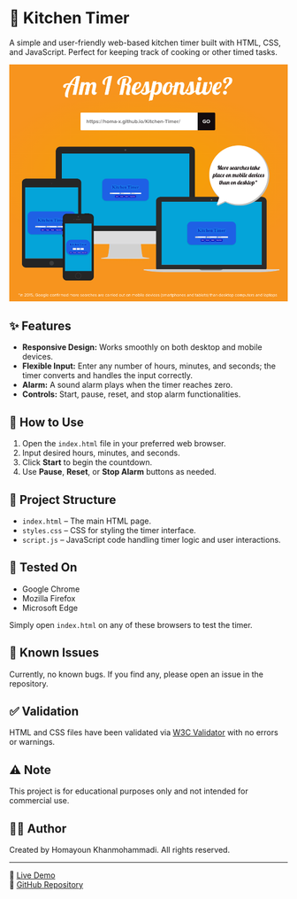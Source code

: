 # 🍳 Kitchen Timer

A simple and user-friendly web-based kitchen timer built with HTML, CSS, and JavaScript. Perfect for keeping track of cooking or other timed tasks.

![Responsive Design](Screenshots/Responsive.PNG)

## ✨ Features

- **Responsive Design:** Works smoothly on both desktop and mobile devices.
- **Flexible Input:** Enter any number of hours, minutes, and seconds; the timer converts and handles the input correctly.
- **Alarm:** A sound alarm plays when the timer reaches zero.
- **Controls:** Start, pause, reset, and stop alarm functionalities.

## 🚀 How to Use

1. Open the `index.html` file in your preferred web browser.
2. Input desired hours, minutes, and seconds.
3. Click **Start** to begin the countdown.
4. Use **Pause**, **Reset**, or **Stop Alarm** buttons as needed.

## 📂 Project Structure

- `index.html` – The main HTML page.
- `styles.css` – CSS for styling the timer interface.
- `script.js` – JavaScript code handling timer logic and user interactions.

## 🧪 Tested On

- Google Chrome  
- Mozilla Firefox  
- Microsoft Edge  

Simply open `index.html` on any of these browsers to test the timer.

## 🐞 Known Issues

Currently, no known bugs. If you find any, please open an issue in the repository.

## ✅ Validation

HTML and CSS files have been validated via [W3C Validator](https://validator.w3.org/) with no errors or warnings.

## ⚠️ Note

This project is for educational purposes only and not intended for commercial use.

## 👨‍💻 Author

Created by Homayoun Khanmohammadi. All rights reserved.

---

🔗 [Live Demo](https://homa-x.github.io/Kitchen-Timer/)  
🔗 [GitHub Repository](https://github.com/Homa-X/Kitchen-Timer)
